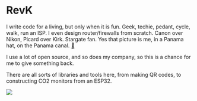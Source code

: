 # RevK

I write code for a living, but only when it is fun.
Geek, techie, pedant, cycle, walk, run an ISP.
I even design router/firewalls from scratch.
Canon over Nikon, Picard over Kirk. Stargate fan.
Yes that picture is me, in a Panama hat, on the Panama canal.
<a href="toot.me.uk/@revk" rel="nofollow me">🦣</a>

I use a lot of open source, and so does my company, so this is a chance for me to give something back.

There are all sorts of libraries and tools here, from making QR codes, to constructing CO2 monitors from an ESP32.

<img src='https://toot.me.uk/system/accounts/headers/000/000/002/original/756c97be0ba5ce5a.jpg?1593271486'>
